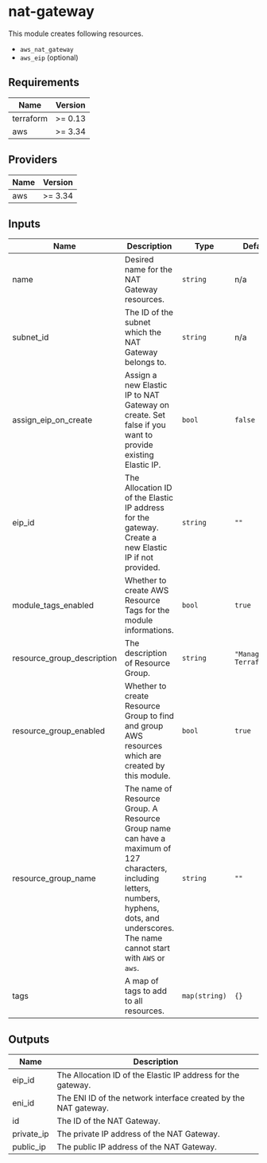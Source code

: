 # nat-gateway

This module creates following resources.

- `aws_nat_gateway`
- `aws_eip` (optional)

<!-- BEGINNING OF PRE-COMMIT-TERRAFORM DOCS HOOK -->
## Requirements

| Name | Version |
|------|---------|
| terraform | >= 0.13 |
| aws | >= 3.34 |

## Providers

| Name | Version |
|------|---------|
| aws | >= 3.34 |

## Inputs

| Name | Description | Type | Default | Required |
|------|-------------|------|---------|:--------:|
| name | Desired name for the NAT Gateway resources. | `string` | n/a | yes |
| subnet\_id | The ID of the subnet which the NAT Gateway belongs to. | `string` | n/a | yes |
| assign\_eip\_on\_create | Assign a new Elastic IP to NAT Gateway on create. Set false if you want to provide existing Elastic IP. | `bool` | `false` | no |
| eip\_id | The Allocation ID of the Elastic IP address for the gateway. Create a new Elastic IP if not provided. | `string` | `""` | no |
| module\_tags\_enabled | Whether to create AWS Resource Tags for the module informations. | `bool` | `true` | no |
| resource\_group\_description | The description of Resource Group. | `string` | `"Managed by Terraform."` | no |
| resource\_group\_enabled | Whether to create Resource Group to find and group AWS resources which are created by this module. | `bool` | `true` | no |
| resource\_group\_name | The name of Resource Group. A Resource Group name can have a maximum of 127 characters, including letters, numbers, hyphens, dots, and underscores. The name cannot start with `AWS` or `aws`. | `string` | `""` | no |
| tags | A map of tags to add to all resources. | `map(string)` | `{}` | no |

## Outputs

| Name | Description |
|------|-------------|
| eip\_id | The Allocation ID of the Elastic IP address for the gateway. |
| eni\_id | The ENI ID of the network interface created by the NAT gateway. |
| id | The ID of the NAT Gateway. |
| private\_ip | The private IP address of the NAT Gateway. |
| public\_ip | The public IP address of the NAT Gateway. |

<!-- END OF PRE-COMMIT-TERRAFORM DOCS HOOK -->
